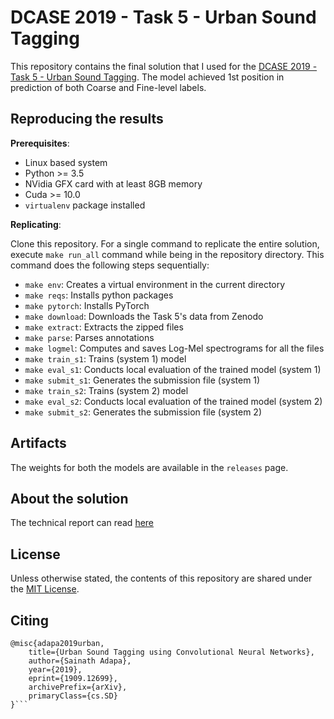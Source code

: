 # DCASE 2019 - Task 5 - Urban Sound Tagging

This repository contains the final solution that I used for the [DCASE 2019 - Task 5 - Urban Sound Tagging](http://dcase.community/challenge2019/task-urban-sound-tagging). The model achieved 1st position in prediction of both Coarse and Fine-level labels.

## Reproducing the results
**Prerequisites**:
- Linux based system
- Python >= 3.5
- NVidia GFX card with at least 8GB memory
- Cuda >= 10.0
- `virtualenv` package installed

**Replicating**:

Clone this repository. For a single command to replicate the entire solution, execute `make run_all` command while being in the repository directory. This command does the following steps sequentially:
- `make env`: Creates a virtual environment in the current directory
- `make reqs`: Installs python packages
- `make pytorch`: Installs PyTorch
- `make download`: Downloads the Task 5's data from Zenodo
- `make extract`: Extracts the zipped files
- `make parse`: Parses annotations
- `make logmel`: Computes and saves Log-Mel spectrograms for all the files
- `make train_s1`: Trains (system 1) model
- `make eval_s1`: Conducts local evaluation of the trained model (system 1)
- `make submit_s1`: Generates the submission file (system 1)
- `make train_s2`: Trains (system 2) model
- `make eval_s2`: Conducts local evaluation of the trained model (system 2)
- `make submit_s2`: Generates the submission file (system 2)

## Artifacts
The weights for both the models are available in the `releases` page.

## About the solution
The technical report can read [here](http://dcase.community/documents/challenge2019/technical_reports/DCASE2019_Adapa_80.pdf)

## License
Unless otherwise stated, the contents of this repository are shared under the [MIT License](LICENSE).

## Citing
```
@misc{adapa2019urban,
    title={Urban Sound Tagging using Convolutional Neural Networks},
    author={Sainath Adapa},
    year={2019},
    eprint={1909.12699},
    archivePrefix={arXiv},
    primaryClass={cs.SD}
}```

